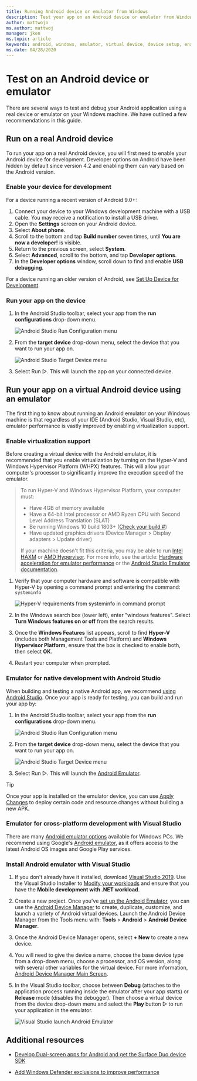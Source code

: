 ```yaml
---
title: Running Android device or emulator from Windows
description: Test your app on an Android device or emulator from Windows and enable virtualization with hyper-v and Windows Hypervisor Platform (WHPX).
author: mattwojo 
ms.author: mattwoj 
manager: jken
ms.topic: article
keywords: android, windows, emulator, virtual device, device setup, enable device, developer, configuration, virtualization, visual studio, hyper-v, intel, haxm, amd, Windows Hypervisor Platform, WHPX 
ms.date: 04/28/2020
---
```


# Test on an Android device or emulator

There are several ways to test and debug your Android application using a real device or emulator on your Windows machine. We have outlined a few recommendations in this guide.

## Run on a real Android device

To run your app on a real Android device, you will first need to enable your Android device for development. Developer options on Android have been hidden by default since version 4.2 and enabling them can vary based on the Android version.

### Enable your device for development

For a device running a recent version of Android 9.0+:

1. Connect your device to your Windows development machine with a USB cable. You may receive a notification to install a USB driver.
2. Open the **Settings** screen on your Android device.
3. Select **About phone**.
4. Scroll to the bottom and tap **Build number** seven times, until **You are now a developer!** is visible.
5. Return to the previous screen, select **System**.
6. Select **Advanced**, scroll to the bottom, and tap **Developer options**.
7. In the **Developer options** window, scroll down to find and enable **USB debugging**.

For a device running an older version of Android, see [Set Up Device for Development](https://docs.microsoft.com/xamarin/android/get-started/installation/set-up-device-for-development).

### Run your app on the device

1. In the Android Studio toolbar, select your app from the **run configurations** drop-down menu.

    ![Android Studio Run Configuration menu](../images/android-run-config-menu.png)

2. From the **target device** drop-down menu, select the device that you want to run your app on.

    ![Android Studio Target Device menu](../images/android-target-device-menu.png)

3. Select Run ▷. This will launch the app on your connected device.

## Run your app on a virtual Android device using an emulator

The first thing to know about running an Android emulator on your Windows machine is that regardless of your IDE (Android Studio, Visual Studio, etc), emulator performance is vastly improved by enabling virtualization support.

### Enable virtualization support

Before creating a virtual device with the Android emulator, it is recommended that you enable virtualization by turning on the Hyper-V and Windows Hypervisor Platform (WHPX) features. This will allow your computer's processor to significantly improve the execution speed of the emulator.

> To run Hyper-V and Windows Hypervisor Platform, your computer must:
>
> * Have 4GB of memory available
> * Have a 64-bit Intel processor or AMD Ryzen CPU with Second Level Address Translation (SLAT)
> * Be running Windows 10 build 1803+ ([Check your build #](ms-settings:about))
> * Have updated graphics drivers (Device Manager > Display adapters > Update driver)
>
> If your machine doesn't fit this criteria, you may be able to run [Intel HAXM](https://github.com/intel/haxm/wiki/Installation-Instructions-on-Windows) or [AMD Hypervisor](https://github.com/google/android-emulator-hypervisor-driver-for-amd-processors). For more info, see the article: [Hardware acceleration for emulator performance](https://docs.microsoft.com/xamarin/android/get-started/installation/android-emulator/hardware-acceleration) or the [Android Studio Emulator documentation](https://developer.android.com/studio/run/emulator).

1. Verify that your computer hardware and software is compatible with Hyper-V by opening a command prompt and entering the command: `systeminfo`

    ![Hyper-V requirements from systeminfo in command prompt](../images/systeminfo.png)

2. In the Windows search box (lower left), enter "windows features". Select **Turn Windows features on or off** from the search results.

3. Once the **Windows Features** list appears, scroll to find **Hyper-V** (includes both Management Tools and Platform) and **Windows Hypervisor Platform**, ensure that the box is checked to enable both, then select **OK**.

4. Restart your computer when prompted.

### Emulator for native development with Android Studio

When building and testing a native Android app, we recommend [using Android Studio](./native-android.md). Once your app is ready for testing, you can build and run your app by:

1. In the Android Studio toolbar, select your app from the **run configurations** drop-down menu.

    ![Android Studio Run Configuration menu](../images/android-run-config-menu.png)

2. From the **target device** drop-down menu, select the device that you want to run your app on.

    ![Android Studio Target Device menu](../images/android-target-device-menu.png)

3. Select Run ▷. This will launch the [Android Emulator](https://developer.android.com/studio/run/emulator).

> [!TIP]
> Once your app is installed on the emulator device, you can use [Apply Changes](https://developer.android.com/studio/run#apply-changes) to deploy certain code and resource changes without building a new APK.

### Emulator for cross-platform development with Visual Studio

There are many [Android emulator options](https://www.androidauthority.com/best-android-emulators-for-pc-655308/) available for Windows PCs. We recommend using Google's [Android emulator](https://developer.android.com/studio/run/emulator), as it offers access to the latest Android OS images and Google Play services.

### Install Android emulator with Visual Studio

1. If you don't already have it installed, download [Visual Studio 2019](https://visualstudio.microsoft.com/downloads/). Use the Visual Studio Installer to [Modify your workloads](https://docs.microsoft.com/visualstudio/install/modify-visual-studio?view=vs-2019#modify-workloads) and ensure that you have the **Mobile development with .NET workload**.

2. Create a new project. Once you've [set up the Android Emulator](https://docs.microsoft.com/xamarin/android/get-started/installation/android-emulator/), you can use the [Android Device Manager](https://docs.microsoft.com/xamarin/android/get-started/installation/android-emulator/device-manager?tabs=windows&pivots=windows#requirements) to create, duplicate, customize, and launch a variety of Android virtual devices. Launch the Android Device Manager from the Tools menu with: **Tools** > **Android** > **Android Device Manager**.

3. Once the Android Device Manager opens, select **+ New** to create a new device.

4. You will need to give the device a name, choose the base device type from a drop-down menu, choose a processor, and OS version, along with several other variables for the virtual device. For more information, [Android Device Manager Main Screen](https://docs.microsoft.com/xamarin/android/get-started/installation/android-emulator/device-manager?tabs=windows&pivots=windows#main-screen).

5. In the Visual Studio toolbar, choose between **Debug** (attaches to the application process running inside the emulator after your app starts) or **Release** mode (disables the debugger). Then choose a virtual device from the device drop-down menu and select the **Play** button ▷ to run your application in the emulator.

    ![Visual Studio launch Android Emulator](../images/vs-target-device-menu.png)

## Additional resources

- [Develop Dual-screen apps for Android and get the Surface Duo device SDK](https://docs.microsoft.com/dual-screen/android/)

- [Add Windows Defender exclusions to improve performance](defender-settings.md)
